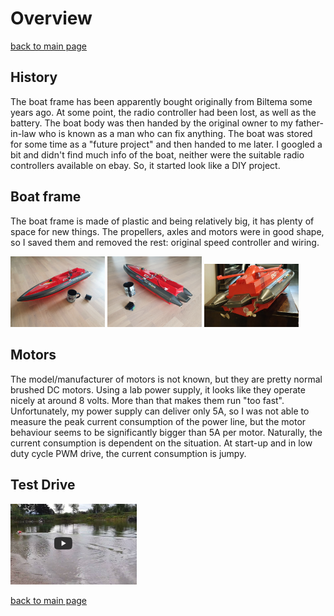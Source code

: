 # Overview

[back to main page](README.md)

## History
The boat frame has been apparently bought originally from Biltema some years ago. At some point, the radio controller had been lost, as well as the battery. The boat body was then handed by the original owner to my father-in-law who is known as a man who can fix anything. The boat was stored for some time as a "future project" and then handed to me later.
I googled a bit and didn't find much info of the boat, neither were the suitable radio controllers available on ebay. So, it started look like a DIY project.

## Boat frame
The boat frame is made of plastic and being relatively big, it has plenty of space for new things. The propellers, axles and motors were in good shape, so I saved them and removed the rest: original speed controller and wiring.

<img src="photos/frame1.jpg" alt="boat frame 1" width="30%"/>
<img src="photos/frame2.jpg" alt="boat frame 2" width="30%"/>
<img src="photos/rearside.jpg" alt="boat frame 3" width="30%"/>

## Motors
The model/manufacturer of motors is not known, but they are pretty normal brushed DC motors. Using a lab power supply, it looks like they operate nicely at around 8 volts. More than that makes them run "too fast". Unfortunately, my power supply can deliver only 5A, so I was not able to measure the peak current consumption of the power line, but the motor behaviour seems to be significantly bigger than 5A per motor. Naturally, the current consumption is dependent on the situation. At start-up and in low duty cycle PWM drive, the current consumption is jumpy.

## Test Drive

<a href="https://youtu.be/F3i1ZTXYGnA"><img src="photos/preview_testdrive.jpg" alt="test drive" width="40%"/></a>

[back to main page](README.md)
